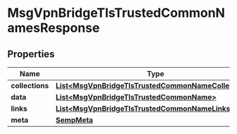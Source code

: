 
# MsgVpnBridgeTlsTrustedCommonNamesResponse

## Properties
Name | Type | Description | Notes
------------ | ------------- | ------------- | -------------
**collections** | [**List&lt;MsgVpnBridgeTlsTrustedCommonNameCollections&gt;**](MsgVpnBridgeTlsTrustedCommonNameCollections.md) |  |  [optional]
**data** | [**List&lt;MsgVpnBridgeTlsTrustedCommonName&gt;**](MsgVpnBridgeTlsTrustedCommonName.md) |  |  [optional]
**links** | [**List&lt;MsgVpnBridgeTlsTrustedCommonNameLinks&gt;**](MsgVpnBridgeTlsTrustedCommonNameLinks.md) |  |  [optional]
**meta** | [**SempMeta**](SempMeta.md) |  | 



